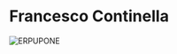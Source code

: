 # Francesco Continella
![ERPUPONE](https://i.gifer.com/origin/4c/4c07112c103775538369af302f87751b.gif)
